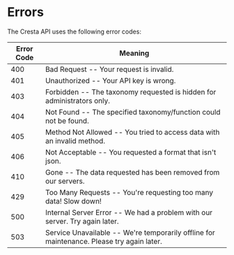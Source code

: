 # Errors

The Cresta API uses the following error codes:


Error Code | Meaning
---------- | -------
400 | Bad Request -- Your request is invalid.
401 | Unauthorized -- Your API key is wrong.
403 | Forbidden -- The taxonomy requested is hidden for administrators only.
404 | Not Found -- The specified taxonomy/function could not be found.
405 | Method Not Allowed -- You tried to access data with an invalid method.
406 | Not Acceptable -- You requested a format that isn't json.
410 | Gone -- The data requested has been removed from our servers.
429 | Too Many Requests -- You're requesting too many data! Slow down!
500 | Internal Server Error -- We had a problem with our server. Try again later.
503 | Service Unavailable -- We're temporarily offline for maintenance. Please try again later.
